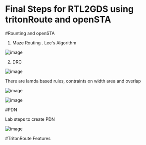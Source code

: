 # Final Steps for RTL2GDS using tritonRoute and openSTA

#Rounting and openSTA

1. Maze Routing . Lee's Algorithm

![image](https://github.com/user-attachments/assets/04d51d1c-45d9-49bb-b7e0-21f0a38d5d27)

2. DRC
   
![image](https://github.com/user-attachments/assets/833bd01e-9baa-4b41-96b3-e8465cbfc794)

There are lamda based rules, contraints on width area and overlap 

![image](https://github.com/user-attachments/assets/ea022dd8-f35a-49f7-a143-c19170dcef26)

![image](https://github.com/user-attachments/assets/3800d571-c261-4299-b002-5efa0781272f)

#PDN

Lab steps to create PDN

![image](https://github.com/user-attachments/assets/0f1102ab-b4a7-4383-808c-d2700e7afccb)


#TritonRoute Features 
